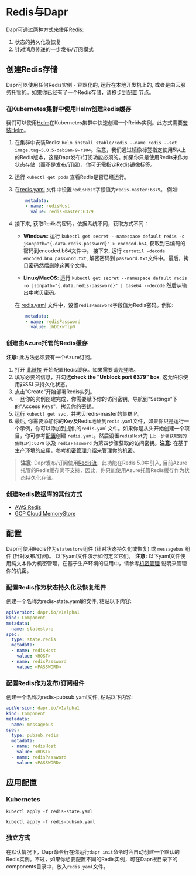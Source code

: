 # Redis与Dapr

Dapr可通过两种方式来使用Redis:

1. 状态的持久化及恢复
2. 针对消息传递的一步发布/订阅模式

## 创建Redis存储

Dapr可以使用任何Redis实例 - 容器化的, 运行在本地开发机上的, 或者是由云服务托管的。如果你已经有了一个Redis存储，请移步到[配置](#configuration) 节点。

### 在Kubernetes集群中使用Helm创建Redis缓存

我们可以使用[Helm](https://helm.sh/)在Kubernetes集群中快速创建一个Reids实例。此方式需要[安装Helm](https://github.com/helm/helm#install)。

1. 在集群中安装Redis: `helm install stable/redis --name redis --set image.tag=5.0.5-debian-9-r104`。注意，我们通过镜像标签指定使用5以上的Redis版本，这是Dapr发布/订阅功能必须的。如果你只是使用Redis来作为状态存储（而不是发布/订阅），你可无需指定Redis镜像标签。
2. 运行 `kubectl get pods` 查看Redis是否已经运行。
3. 在[redis.yaml](#configuration) 文件中设置`redisHost`字段值为`redis-master:6379`。 例如:
    ```yaml
        metadata:
        - name: redisHost
          value: redis-master:6379
    ```
4. 接下来, 获取Redis的密码，依据系统不同，获取方式不同：
    - **Windows**: 运行 `kubectl get secret --namespace default redis -o jsonpath="{.data.redis-password}" > encoded.b64`, 获取到已编码的密码到encoded.b64文件中。 接下来, 运行 `certutil -decode encoded.b64 password.txt`, 解密密码到 `password.txt`文件中。最后，拷贝密码然后删除这两个文件。

    - **Linux/MacOS**: 运行 `kubectl get secret --namespace default redis -o jsonpath="{.data.redis-password}" | base64 --decode` 然后从输出中拷贝密码。

    在 [redis.yaml](#configuration) 文件中，设置`redisPassword`字段值为Redis密码。例如:
    ```yaml
        metadata:
        - name: redisPassword
          value: lhDOkwTlp0
    ```

### 创建由Azure托管的Redis缓存

**注意**: 此方法必须要有一个Azure订阅。

1. 打开 [此链接](https://ms.portal.azure.com/#create/Microsoft.Cache) 开始配置Redis缓存。如果需要请先登陆。
2. 填写必要的信息，并勾选**check the "Unblock port 6379" box**, 这允许你使用非SSL来持久化状态。
3. 点击"Create"开始部署Redis实列。
4. 一旦你的实例创建完成，你需要赋予你的访问密钥，导航到"Settings"下的"Access Keys"，拷贝你的密钥。
5. 运行 `kubectl get svc`，并拷贝redis-master的集群IP。
6. 最后, 你需要添加你的Key及Redis地址到`redis.yaml`文件，如果你只是运行一个示例，你可以添加到提供的`redis.yaml`文件。如果你是从头开始创建一个项目，你可参考[配置](#configuration)创建 `redis.yaml`。然后设置`redisHost`为 `[上一步骤获取到的集群IP]:6379` 以及 `redisPassword` 为第四步骤获取的访问密钥。**注意:** 在基于生产环境的应用，参考[机密管理](https://github.com/dapr/docs/blob/master/concepts/components/secrets.md)介绍来管理你的机密。

> **注意:** Dapr发布/订阅使用[Redis流](https://redis.io/topics/streams-intro)，此功能在Redis 5.0中引入, 目前Azure托管的Redis缓存尚不支持，因此，你只能使用Azure托管Redis缓存作为状态持久化存储。



### 创建Redis数据库的其他方式

- [AWS Redis](https://aws.amazon.com/redis/)
- [GCP Cloud MemoryStore](https://cloud.google.com/memorystore/)

## 配置

Dapr可使用Redis作为`statestore`组件 (针对状态持久化或恢复) 或 `messagebus` 组件 (针对发布/订阅)。 以下yaml文件演示如何定义它们。 **注意:** 以下yaml文件使用纯文本作为机密管理，在基于生产环境的应用中，请参考[机密管理](https://github.com/dapr/docs/blob/master/concepts/components/secrets.md) 说明来管理你的机密。

### 配置Redis作为状态持久化及恢复组件

创建一个名称为redis-state.yaml的文件, 粘贴以下内容:

```yaml
apiVersion: dapr.io/v1alpha1
kind: Component
metadata:
  name: statestore
spec:
  type: state.redis
  metadata:
  - name: redisHost
    value: <HOST>
  - name: redisPassword
    value: <PASSWORD>
```

### 配置Redis作为发布/订阅组件

创建一个名称为redis-pubsub.yaml文件, 粘贴以下内容:

```yaml
apiVersion: dapr.io/v1alpha1
kind: Component
metadata:
  name: messagebus
spec:
  type: pubsub.redis
  metadata:
  - name: redisHost
    value: <HOST>
  - name: redisPassword
    value: <PASSWORD>
```

## 应用配置

### Kubernetes

```
kubectl apply -f redis-state.yaml

kubectl apply -f redis-pubsub.yaml
```

### 独立方式

在默认情况下，Dapr命令行在你运行`dapr init`命令时会自动创建一个默认的Redis实例。不过，如果你想要配置不同的Redis实例，可在Dapr根目录下的components目录中，放入`redis.yaml`文件。
